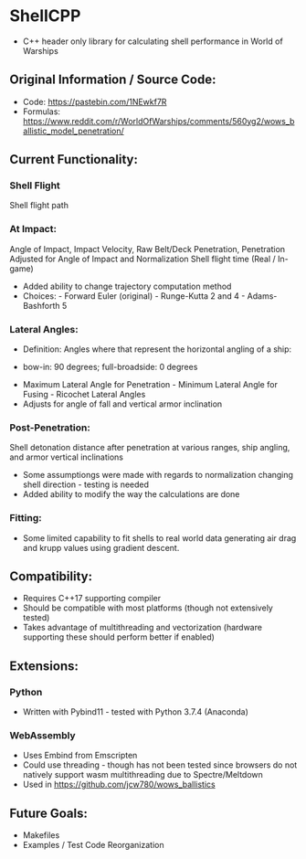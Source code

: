 # ShellCPP
- C++ header only library for calculating shell performance in World of Warships
## Original Information / Source Code:
- Code: https://pastebin.com/1NEwkf7R
- Formulas: https://www.reddit.com/r/WorldOfWarships/comments/560yg2/wows_ballistic_model_penetration/
## Current Functionality:
### Shell Flight
Shell flight path
### At Impact:
Angle of Impact, Impact Velocity, Raw Belt/Deck Penetration, Penetration Adjusted for Angle of Impact and Normalization
Shell flight time (Real / In-game)
- Added ability to change trajectory computation method 
- Choices: - Forward Euler (original) - Runge-Kutta 2 and 4 - Adams-Bashforth 5
### Lateral Angles: 
- Definition: Angles where that represent the horizontal angling of a ship:
* bow-in: 90 degrees; full-broadside: 0 degrees
- Maximum Lateral Angle for Penetration - Minimum Lateral Angle for Fusing - Ricochet Lateral Angles
- Adjusts for angle of fall and vertical armor inclination
### Post-Penetration:
Shell detonation distance after penetration at various ranges, ship angling, and armor vertical inclinations
- Some assumptiongs were made with regards to normalization changing shell direction - testing is needed
- Added ability to modify the way the calculations are done 
### Fitting:
- Some limited capability to fit shells to real world data generating air drag and krupp values using gradient descent. 
## Compatibility:
- Requires C++17 supporting compiler
- Should be compatible with most platforms (though not extensively tested)
- Takes advantage of multithreading and vectorization (hardware supporting these should perform better if enabled)
## Extensions:
### Python 
- Written with Pybind11 - tested with Python 3.7.4 (Anaconda)
### WebAssembly 
- Uses Embind from Emscripten
- Could use threading - though has not been tested since browsers do not natively support wasm multithreading due to Spectre/Meltdown 
- Used in https://github.com/jcw780/wows_ballistics
## Future Goals:
- Makefiles
- Examples / Test Code Reorganization



